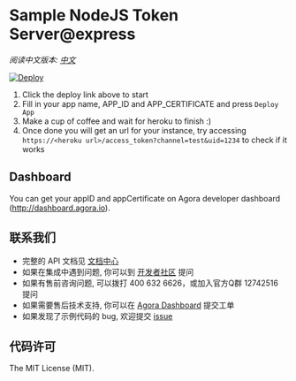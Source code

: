 # Sample NodeJS Token Server@express

*阅读中文版本: [中文](README.zh.md)*

[![Deploy](https://www.herokucdn.com/deploy/button.svg)](https://heroku.com/deploy?template=https://github.com/ashakumari/TokenServer-nodejs)

1. Click the deploy link above to start
2. Fill in your app name, APP_ID and APP_CERTIFICATE and press `Deploy App`
3. Make a cup of coffee and wait for heroku to finish :)
4. Once done you will get an url for your instance, try accessing `https://<heroku url>/access_token?channel=test&uid=1234` to check if it works

## Dashboard

You can get your appID and appCertificate on Agora developer dashboard (http://dashboard.agora.io).

## 联系我们
- 完整的 API 文档见 [文档中心](https://docs.agora.io/cn/)
- 如果在集成中遇到问题, 你可以到 [开发者社区](https://dev.agora.io/cn/) 提问
- 如果有售前咨询问题, 可以拨打 400 632 6626，或加入官方Q群 12742516 提问
- 如果需要售后技术支持, 你可以在 [Agora Dashboard](https://dashboard.agora.io) 提交工单
- 如果发现了示例代码的 bug, 欢迎提交 [issue](https://github.com/AgoraIO-Community/TokenServer-nodejs/issues)

## 代码许可
The MIT License (MIT).
